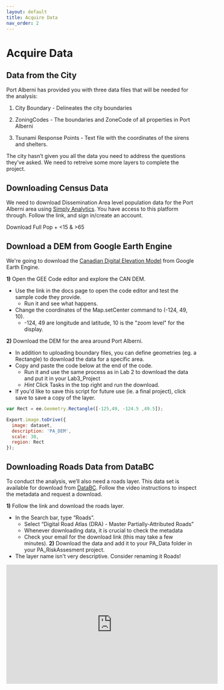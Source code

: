 ```yaml
---
layout: default
title: Acquire Data
nav_order: 2
---
```


# Acquire Data

## Data from the City

Port Alberni has provided you with three data files that will be needed for the analysis:

1) City Boundary - Delineates the city boundaries

2) ZoningCodes - The boundaries and ZoneCode of all properties in Port Alberni

3) Tsunami Response Points - Text file with the coordinates of the sirens and shelters.


The city hasn’t given you all the data you need to address the questions they’ve asked.  We need to retreive some more layers to complete the project.

## Downloading Census Data

We need to download Dissemination Area level population data for the Port Alberni area using [Simply Analytics](https://simplyanalytics.com/).  You have access to this platform through.  Follow the link, and sign in/create an account.

Download Full Pop + <15 & >65


## Download a DEM from Google Earth Engine

We're going to download the [Canadian Digital Elevation Model](https://developers.google.com/earth-engine/datasets/catalog/NRCan_CDEM#description) from Google Earth Engine.  

**1)** Open the GEE Code editor and explore the CAN DEM.
* Use the link in the docs page to open the code editor and test the sample code they provide.
	* Run it and see what happens.
* Change the coordinates of the Map.setCenter command to (-124, 49, 10).
	* -124, 49 are longitude and latitude, 10 is the "zoom level" for the display.

**2)** Download the DEM for the area around Port Alberni.
* In addition to uploading boundary files, you can define geometries (eg. a Rectangle) to download the data for a specific area.
* Copy and paste the code below at the end of the code.
	* Run it and use the same process as in Lab 2 to download the data and put it in your Lab3_Project
	* *Hint* Click Tasks in the top right and run the download.
* If you'd like to save this script for future use (ie. a final project), click save to save a copy of the layer.


```javascript
var Rect = ee.Geometry.Rectangle([-125,49, -124.5 ,49.5]);

Export.image.toDrive({
  image: dataset,
  description: 'PA_DEM',
  scale: 30,
  region: Rect
});
```

## Downloading Roads Data from DataBC

To conduct the analysis, we’ll also need a roads layer.  This data set is available for download from [DataBC](https://www.data.gov.bc.ca/).  Follow the video instructions to inspect the metadata and request a download. 

**1)** Follow the link and download the roads layer.
* In the Search bar, type “Roads”.
    * Select “Digital Road Atlas (DRA) - Master Partially-Attributed Roads”
	* Whenever downloading data, it is crucial to check the metadata
    * Check your email for the download link (this may take a few minutes).
**2)** Download the data and add it to your PA_Data folder in your PA_RiskAssesment project.
* The layer name isn't very descriptive.  Consider renaming it Roads!

<iframe width="560" height="315" src="https://www.youtube.com/embed/5jaULGb5ux4" title="YouTube video player" frameborder="0" allow="accelerometer; autoplay; clipboard-write; encrypted-media; gyroscope; picture-in-picture" allowfullscreen></iframe>

